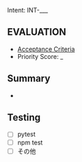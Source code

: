 Intent: INT-___

## EVALUATION
- [Acceptance Criteria](../EVALUATION.md#acceptance-criteria)
- Priority Score: _

## Summary
- 

## Testing
- [ ] pytest
- [ ] npm test
- [ ] その他
